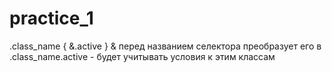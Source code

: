 # practice_1


.class_name {
    &.active
}
& перед названием селектора  преобразует его в .class_name.active - будет учитывать условия к этим классам    
